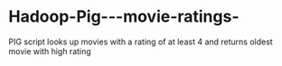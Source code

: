 # Hadoop-Pig---movie-ratings-
PIG script looks up movies with a rating of at least 4 and returns oldest movie with high rating 

